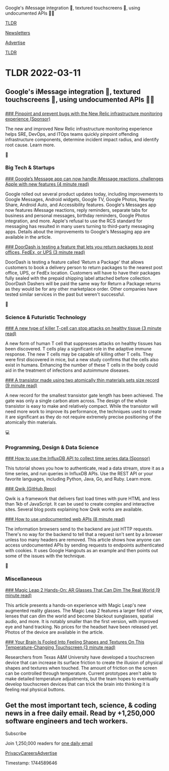 Google's iMessage integration 💬, textured touchscreens 📱, using undocumented APIs 👨‍💻

[TLDR](/)

[Newsletters](/newsletters)

[Advertise](https://advertise.tldr.tech/)

[TLDR](/)

# TLDR 2022-03-11

## Google's iMessage integration 💬, textured touchscreens 📱, using undocumented APIs 👨‍💻

### 

[### Pinpoint and prevent bugs with the New Relic infrastructure monitoring experience (Sponsor)](https://newrelic.com/blog/nerdlog/infrastructure-monitoring-in-preview?utm_source=tldr&utm_medium=organic_social&utm_campaign=global-fy22-q4-infraga&utm_content=blog)

The new and improved New Relic infrastructure monitoring experience helps SRE, DevOps, and ITOps teams quickly pinpoint offending infrastructure components, determine incident impact radius, and identify root cause. Learn more.

📱

### Big Tech & Startups

[### Google’s Message app can now handle iMessage reactions, challenges Apple with new features (4 minute read)](https://techcrunch.com/2022/03/10/googles-message-app-can-now-handle-imessage-reactions-challenges-apple-with-new-features/?utm_source=tldrnewsletter)

Google rolled out several product updates today, including improvements to Google Messages, Android widgets, Google TV, Google Photos, Nearby Share, Android Auto, and Accessibility features. Google's Messages app now features iMessage reactions, reply reminders, separate tabs for business and personal messages, birthday reminders, Google Photos integration, and more. Apple's refusal to use the RCS standard for messaging has resulted in many users turning to third-party messaging apps. Details about the improvements to Google's Messaging app are available in the article.

[### DoorDash is testing a feature that lets you return packages to post offices, FedEx, or UPS (3 minute read)](https://techcrunch.com/2022/03/10/doordash-is-testing-a-feature-that-lets-you-return-packages-to-post-offices-fedex-or-ups/?utm_source=tldrnewsletter)

DoorDash is testing a feature called 'Return a Package' that allows customers to book a delivery person to return packages to the nearest post office, UPS, or FedEx location. Customers will have to have their packages fully sealed with the prepaid shipping label attached before collection. DoorDash Dashers will be paid the same way for Return a Package returns as they would be for any other marketplace order. Other companies have tested similar services in the past but weren't successful.

🚀

### Science & Futuristic Technology

[### A new type of killer T-cell can stop attacks on healthy tissue (3 minute read)](https://interestingengineering.com/killer-t-cell-healthy-tissue?utm_source=tldrnewsletter)

A new form of human T cell that suppresses attacks on healthy tissues has been discovered. T cells play a significant role in the adaptive immune response. The new T cells may be capable of killing other T cells. They were first discovered in mice, but a new study confirms that the cells also exist in humans. Enhancing the number of these T cells in the body could aid in the treatment of infections and autoimmune diseases.

[### A transistor made using two atomically thin materials sets size record (9 minute read)](https://arstechnica.com/science/2022/03/a-transistor-made-using-two-atomically-thin-materials-sets-size-record/?utm_source=tldrnewsletter)

A new record for the smallest transistor gate length has been achieved. The gate was only a single carbon atom across. The design of the whole transistor is easy to make and relatively compact. While the transistor will need more work to improve its performance, the techniques used to create it are significant as they do not require extremely precise positioning of the atomically thin materials.

💻

### Programming, Design & Data Science

[### How to use the InfluxDB API to collect time series data (Sponsor)](https://www.influxdata.com/blog/getting-started-influxdb-api/?utm_source=vendor&utm_medium=referral&utm_campaign=2022-03-11_spnsr-nl_getting-started-influxdb-api_global&utm_content=tldr)

This tutorial shows you how to authenticate, read a data stream, store it as a time series, and run queries in InfluxDB APIs. Use the REST API or your favorite languages, including Python, Java, Go, and Ruby. Learn more.

[### Qwik (GitHub Repo)](https://github.com/builderio/qwik?utm_source=tldrnewsletter)

Qwik is a framework that delivers fast load times with pure HTML and less than 1kb of JavaScript. It can be used to create complex and interactive sites. Several blog posts explaining how Qwik works are available.

[### How to use undocumented web APIs (8 minute read)](https://jvns.ca/blog/2022/03/10/how-to-use-undocumented-web-apis/?utm_source=tldrnewsletter)

The information browsers send to the backend are just HTTP requests. There's no way for the backend to tell that a request isn't sent by a browser unless too many headers are removed. This article shows how anyone can access undocumented APIs by sending requests to endpoints authenticated with cookies. It uses Google Hangouts as an example and then points out some of the issues with the technique.

🎁

### Miscellaneous

[### Magic Leap 2 Hands-On: AR Glasses That Can Dim The Real World (9 minute read)](https://www.cnet.com/tech/computing/features/magic-leap-2-hands-on-ar-glasses-that-can-dim-the-real-world/?utm_source=tldrnewsletter)

This article presents a hands-on experience with Magic Leap's new augmented reality glasses. The Magic Leap 2 features a larger field of view, lenses that can dim the world and become blackout sunglasses, spatial audio, and more. It is notably smaller than the first version, with improved eye and hand tracking. No prices for the headset have been released yet. Photos of the device are available in the article.

[### Your Brain Is Fooled Into Feeling Shapes and Textures On This Temperature-Changing Touchscreen (3 minute read)](https://gizmodo.com/touchscreen-friction-temperature-texas-am-university-in-1848622614?utm_source=tldrnewsletter)

Researchers from Texas A&M University have developed a touchscreen device that can increase its surface friction to create the illusion of physical shapes and textures when touched. The amount of friction on the screen can be controlled through temperature. Current prototypes aren't able to make detailed temperature adjustments, but the team hopes to eventually develop touchscreen devices that can trick the brain into thinking it is feeling real physical buttons.

## Get the most important tech, science, & coding news in a free daily email. Read by +1,250,000 software engineers and tech workers.

Subscribe

Join 1,250,000 readers for [one daily email](/api/latest/tech)

[Privacy](/privacy)[Careers](https://jobs.ashbyhq.com/tldr.tech)[Advertise](/tech/advertise)

Timestamp: 1744589646